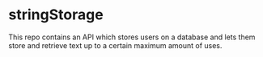 # stringStorage
This repo contains an API which stores users on a database and lets them store and retrieve text up to a certain maximum amount of uses.
